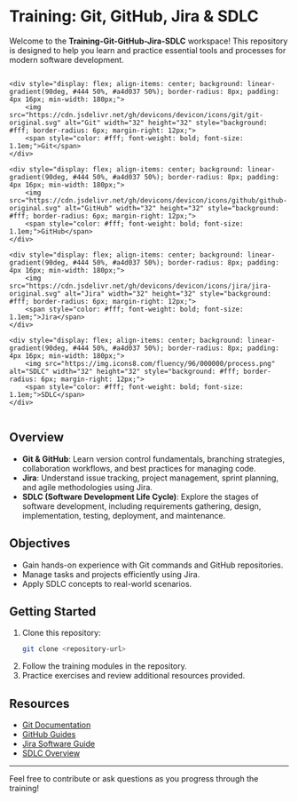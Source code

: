 # Training: Git, GitHub, Jira & SDLC

Welcome to the **Training-Git-GitHub-Jira-SDLC** workspace! This repository is designed to help you learn and practice essential tools and processes for modern software development.


<div style="display: flex; gap: 16px;">

    <div style="display: flex; align-items: center; background: linear-gradient(90deg, #444 50%, #a4d037 50%); border-radius: 8px; padding: 4px 16px; min-width: 180px;">
        <img src="https://cdn.jsdelivr.net/gh/devicons/devicon/icons/git/git-original.svg" alt="Git" width="32" height="32" style="background: #fff; border-radius: 6px; margin-right: 12px;">
        <span style="color: #fff; font-weight: bold; font-size: 1.1em;">Git</span>
    </div>

    <div style="display: flex; align-items: center; background: linear-gradient(90deg, #444 50%, #a4d037 50%); border-radius: 8px; padding: 4px 16px; min-width: 180px;">
        <img src="https://cdn.jsdelivr.net/gh/devicons/devicon/icons/github/github-original.svg" alt="GitHub" width="32" height="32" style="background: #fff; border-radius: 6px; margin-right: 12px;">
        <span style="color: #fff; font-weight: bold; font-size: 1.1em;">GitHub</span>
    </div>

    <div style="display: flex; align-items: center; background: linear-gradient(90deg, #444 50%, #a4d037 50%); border-radius: 8px; padding: 4px 16px; min-width: 180px;">
        <img src="https://cdn.jsdelivr.net/gh/devicons/devicon/icons/jira/jira-original.svg" alt="Jira" width="32" height="32" style="background: #fff; border-radius: 6px; margin-right: 12px;">
        <span style="color: #fff; font-weight: bold; font-size: 1.1em;">Jira</span>
    </div>

    <div style="display: flex; align-items: center; background: linear-gradient(90deg, #444 50%, #a4d037 50%); border-radius: 8px; padding: 4px 16px; min-width: 180px;">
        <img src="https://img.icons8.com/fluency/96/000000/process.png" alt="SDLC" width="32" height="32" style="background: #fff; border-radius: 6px; margin-right: 12px;">
        <span style="color: #fff; font-weight: bold; font-size: 1.1em;">SDLC</span>
    </div>

</div>

## Overview

- **Git & GitHub**: Learn version control fundamentals, branching strategies, collaboration workflows, and best practices for managing code.
- **Jira**: Understand issue tracking, project management, sprint planning, and agile methodologies using Jira.
- **SDLC (Software Development Life Cycle)**: Explore the stages of software development, including requirements gathering, design, implementation, testing, deployment, and maintenance.

## Objectives

- Gain hands-on experience with Git commands and GitHub repositories.
- Manage tasks and projects efficiently using Jira.
- Apply SDLC concepts to real-world scenarios.

## Getting Started

1. Clone this repository:
    ```sh
    git clone <repository-url>
    ```
2. Follow the training modules in the repository.
3. Practice exercises and review additional resources provided.

## Resources

- [Git Documentation](https://git-scm.com/doc)
- [GitHub Guides](https://guides.github.com/)
- [Jira Software Guide](https://www.atlassian.com/software/jira/guides)
- [SDLC Overview](https://www.atlassian.com/software-development/software-development-life-cycle)

---

Feel free to contribute or ask questions as you progress through the training!